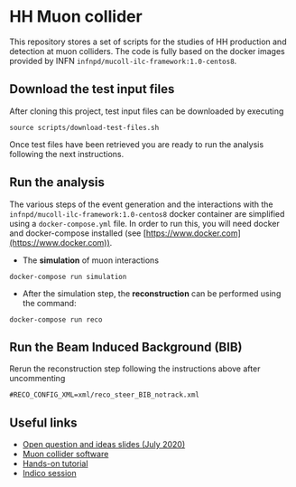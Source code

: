 # HH Muon collider

This repository stores a set of scripts for the studies of HH production and detection at muon colliders. The code is fully based on the docker images provided by INFN `infnpd/mucoll-ilc-framework:1.0-centos8`.

## Download the test input files
After cloning this project, test input files can be downloaded by executing
```
source scripts/download-test-files.sh
```
Once test files have been retrieved you are ready to run the analysis following the next instructions.

## Run the analysis

The various steps of the event generation and the interactions with the `infnpd/mucoll-ilc-framework:1.0-centos8` docker container are simplified using a `docker-compose.yml` file. In order to run this, you will need docker and docker-compose installed (see [https://www.docker.com](https://www.docker.com)).


- The **simulation** of muon interactions
```
docker-compose run simulation
```
- After the simulation step, the **reconstruction** can be performed using the command: 
```
docker-compose run reco
```

## Run the Beam Induced Background (BIB)
Rerun the reconstruction step following the instructions above after uncommenting
```
#RECO_CONFIG_XML=xml/reco_steer_BIB_notrack.xml
```

## Useful links
-   [Open question and ideas slides (July 2020)](https://indico.fnal.gov/event/43963/contributions/190487/attachments/131664/161302/EF-Workshop-MuonColl.pdf)
-   [Muon collider software](https://sites.google.com/site/muoncollider/home)
-   [Hands-on tutorial](https://indico.cern.ch/event/938616/)
-   [Indico session](https://indico.cern.ch/event/937551/)
